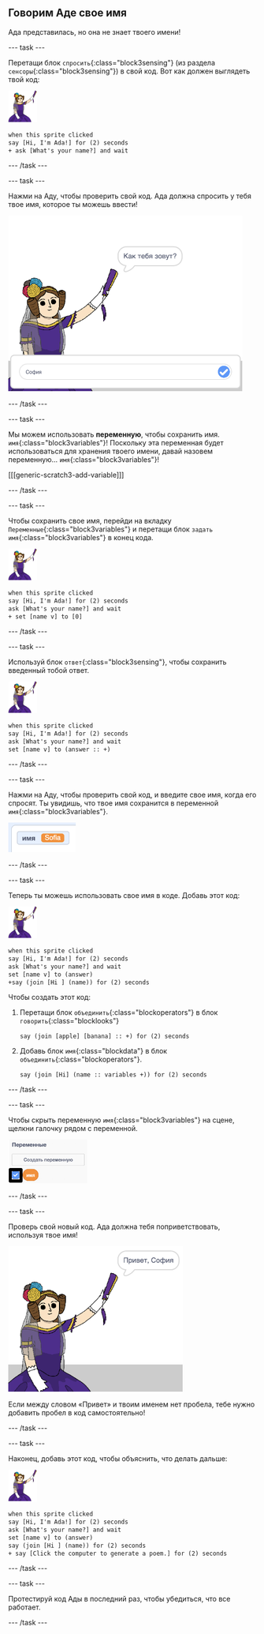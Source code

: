 ## Говорим Аде свое имя

Ада представилась, но она не знает твоего имени!

\--- task \---

Перетащи блок `спросить`{:class="block3sensing"} (из раздела `сенсоры`{:class="block3sensing"}) в свой код. Вот как должен выглядеть твой код:

![спрайт ада](images/ada-sprite.png)

```blocks3
when this sprite clicked
say [Hi, I'm Ada!] for (2) seconds
+ ask [What's your name?] and wait
```

\--- /task \---

\--- task \---

Нажми на Аду, чтобы проверить свой код. Ада должна спросить у тебя твое имя, которое ты можешь ввести!

![спрайт ада спрашивает как тебя зовут](images/poetry-input.png)

\--- /task \---

\--- task \---

Мы можем использовать **переменную**, чтобы сохранить имя. `имя`{:class="block3variables"}! Поскольку эта переменная будет использоваться для хранения твоего имени, давай назовем переменную... `имя`{:class="block3variables"}!

[[[generic-scratch3-add-variable]]]

\--- /task \---

\--- task \---

Чтобы сохранить свое имя, перейди на вкладку `Переменные`{:class="block3variables"} и перетащи блок `задать имя`{:class="block3variables"} в конец кода.

![спрайт ада](images/ada-sprite.png)

```blocks3
when this sprite clicked
say [Hi, I'm Ada!] for (2) seconds
ask [What's your name?] and wait
+ set [name v] to [0]
```

\--- /task \---

\--- task \---

Используй блок `ответ`{:class="block3sensing"}, чтобы сохранить введенный тобой ответ.

![спрайт ада](images/ada-sprite.png)

```blocks3
when this sprite clicked
say [Hi, I'm Ada!] for (2) seconds
ask [What's your name?] and wait
set [name v] to (answer :: +)
```

\--- /task \---

\--- task \---

Нажми на Аду, чтобы проверить свой код, и введите свое имя, когда его спросят. Ты увидишь, что твое имя сохранится в переменной `имя`{:class="block3variables"}.

![снимок экрана](images/poetry-name-test.png)

\--- /task \---

\--- task \---

Теперь ты можешь использовать свое имя в коде. Добавь этот код:

![спрайт ада](images/ada-sprite.png)

```blocks3
when this sprite clicked
say [Hi, I'm Ada!] for (2) seconds
ask [What's your name?] and wait
set [name v] to (answer)
+say (join [Hi ] (name)) for (2) seconds 
```

Чтобы создать этот код:

1. Перетащи блок `объединить`{:class="blockoperators"} в блок `говорить`{:class="blocklooks"}
    
    ```blocks3
    say (join [apple] [banana] :: +) for (2) seconds
    ```

2. Добавь блок `имя`{:class="blockdata"} в блок `объединить`{:class="blockoperators"}.
    
    ```blocks3
    say (join [Hi] (name :: variables +)) for (2) seconds
    ```

\--- /task \---

\--- task \---

Чтобы скрыть переменную `имя`{:class="block3variables"} на сцене, щелкни галочку рядом с переменной.

![галочка и переменная имя](images/poetry-tick-annotated.png)

\--- /task \---

\--- task \---

Проверь свой новый код. Ада должна тебя поприветствовать, используя твое имя!

![снимок экрана](images/poetry-name-test2.png)

Если между словом «Привет» и твоим именем нет пробела, тебе нужно добавить пробел в код самостоятельно!

\--- /task \---

\--- task \---

Наконец, добавь этот код, чтобы объяснить, что делать дальше:

![спрайт ада](images/ada-sprite.png)

```blocks3
when this sprite clicked
say [Hi, I'm Ada!] for (2) seconds
ask [What's your name?] and wait
set [name v] to (answer)
say (join [Hi ] (name)) for (2) seconds 
+ say [Click the computer to generate a poem.] for (2) seconds 
```

\--- /task \---

\--- task \---

Протестируй код Ады в последний раз, чтобы убедиться, что все работает.

\--- /task \---